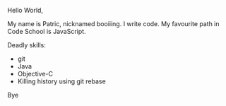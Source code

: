 Hello World,

My name is Patric, nicknamed booiiing. I write code. My favourite path in Code School is JavaScript.

Deadly skills:

* git
* Java
* Objective-C
* Killing history using git rebase

Bye
